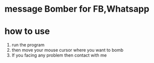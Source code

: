 # message Bomber for FB,Whatsapp
# how to use
1. run the program
2. then move your mouse cursor where you want to bomb
3. If you facing any problem then contact with me
